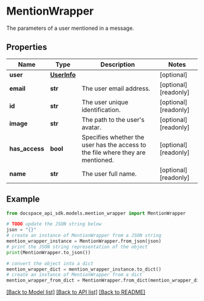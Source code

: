# MentionWrapper
The parameters of a user mentioned in a message.

## Properties

Name | Type | Description | Notes
------------ | ------------- | ------------- | -------------
**user** | [**UserInfo**](UserInfo.md) |  | [optional] 
**email** | **str** | The user email address. | [optional] [readonly] 
**id** | **str** | The user unique identification. | [optional] [readonly] 
**image** | **str** | The path to the user&#39;s avatar. | [optional] [readonly] 
**has_access** | **bool** | Specifies whether the user has the access to the file where they are mentioned. | [optional] [readonly] 
**name** | **str** | The user full name. | [optional] [readonly] 

## Example

```python
from docspace_api_sdk.models.mention_wrapper import MentionWrapper

# TODO update the JSON string below
json = "{}"
# create an instance of MentionWrapper from a JSON string
mention_wrapper_instance = MentionWrapper.from_json(json)
# print the JSON string representation of the object
print(MentionWrapper.to_json())

# convert the object into a dict
mention_wrapper_dict = mention_wrapper_instance.to_dict()
# create an instance of MentionWrapper from a dict
mention_wrapper_from_dict = MentionWrapper.from_dict(mention_wrapper_dict)
```
[[Back to Model list]](../README.md#documentation-for-models) [[Back to API list]](../README.md#documentation-for-api-endpoints) [[Back to README]](../README.md)


